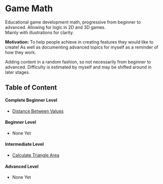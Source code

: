 # Game Math

Educational game development math, progressive from beginner to advanced. Allowing for logic in 2D and 3D games.</br>
Mainly with illustrations for clarity.

**Motivation:** To help people achieve in creating features they would like to create! As well as documenting advanced topics for myself as a reminder of how they work.

Adding content in a random fashion, so not necessarily from beginner to advanced. Difficulty is estimated by myself and may be shifted around in later stages.

## Table of Content
#### Complete Beginner Level
- [Distance Between Values](https://github.com/WMaster7/GameMath/tree/main/Complete%20Beginner/Distance%20Between%20Values)

#### Beginner Level
- None Yet

#### Intermediate Level
- [Calculate Triangle Area](https://github.com/WMaster7/GameMath/tree/main/Intermediate/Calculate%20Triangle%20Area)

#### Advanced Level
- None Yet
